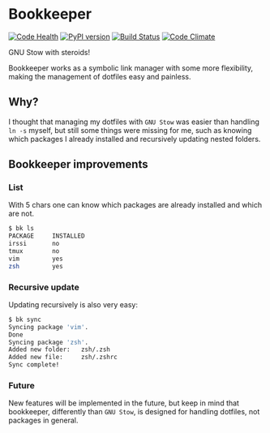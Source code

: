 Bookkeeper
==========
[![Code Health](https://landscape.io/github/hkupty/bookkeeper/master/landscape.svg)](https://landscape.io/github/hkupty/bookkeeper/master)
[![PyPI version](https://badge.fury.io/py/Bookkeeper.svg)](http://badge.fury.io/py/Bookkeeper)
[![Build Status](https://drone.io/github.com/hkupty/bookkeeper/status.png)](https://drone.io/github.com/hkupty/bookkeeper/latest)
[![Code Climate](https://codeclimate.com/github/hkupty/bookkeeper/badges/gpa.svg)](https://codeclimate.com/github/hkupty/bookkeeper)

GNU Stow with steroids!

Bookkeeper works as a symbolic link manager with some more flexibility,
making the management of dotfiles easy and painless.

Why?
----

I thought that managing my dotfiles with `GNU Stow` was easier than handling `ln -s` myself,
but still some things were missing for me, such as knowing which packages I already installed and
recursively updating nested folders.

Bookkeeper improvements
-----------------------

### List

With 5 chars one can know which packages are already installed and which are not.
```bash
$ bk ls
PACKAGE     INSTALLED
irssi       no
tmux        no
vim         yes
zsh         yes
```

### Recursive update

Updating recursively is also very easy:
```bash
$ bk sync
Syncing package 'vim'.
Done
Syncing package 'zsh'.
Added new folder:   zsh/.zsh
Added new file:     zsh/.zshrc
Sync complete!
```

### Future
New features will be implemented in the future, but keep in mind that bookkeeper, differently than `GNU Stow`,
is designed for handling dotfiles, not packages in general.



